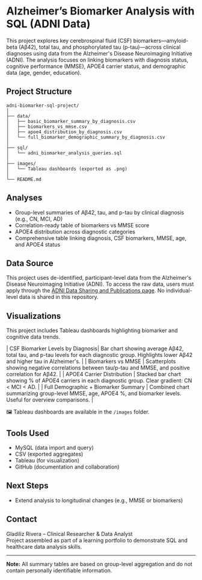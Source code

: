 # Alzheimer’s Biomarker Analysis with SQL (ADNI Data)

This project explores key cerebrospinal fluid (CSF) biomarkers—amyloid-beta (Aβ42), total tau, and phosphorylated tau (p-tau)—across clinical diagnoses using data from the Alzheimer's Disease Neuroimaging Initiative (ADNI). The analysis focuses on linking biomarkers with diagnosis status, cognitive performance (MMSE), APOE4 carrier status, and demographic data (age, gender, education).

## Project Structure

```
adni-biomarker-sql-project/
│
├── data/
│   ├── basic_biomarker_summary_by_diagnosis.csv
│   ├── biomarkers_vs_mmse.csv
│   ├── apoe4_distribution_by_diagnosis.csv
│   └── full_biomarker_demographic_summary_by_diagnosis.csv
│
├── sql/
│   └── adni_biomarker_analysis_queries.sql
│
├── images/ 
│   └── Tableau dashboards (exported as .png)
│
└── README.md
```

## Analyses

- Group-level summaries of Aβ42, tau, and p-tau by clinical diagnosis (e.g., CN, MCI, AD)
- Correlation-ready table of biomarkers vs MMSE score
- APOE4 distribution across diagnostic categories
- Comprehensive table linking diagnosis, CSF biomarkers, MMSE, age, and APOE4 status

## Data Source

This project uses de-identified, participant-level data from the Alzheimer's Disease Neuroimaging Initiative (ADNI). To access the raw data, users must apply through the [ADNI Data Sharing and Publications page](https://adni.loni.usc.edu/data-samples/access-data/). No individual-level data is shared in this repository.

## Visualizations

This project includes Tableau dashboards highlighting biomarker and cognitive data trends.

| CSF Biomarker Levels by Diagnosis| Bar chart showing average Aβ42, total tau, and p-tau levels for each diagnostic group. Highlights lower Aβ42 and higher tau in Alzheimer's. |
| Biomarkers vs MMSE | Scatterplots showing negative correlations between tau/p-tau and MMSE, and positive correlation for Aβ42. |
| APOE4 Carrier Distribution | Stacked bar chart showing % of APOE4 carriers in each diagnostic group. Clear gradient: CN < MCI < AD. |
| Full Demographic + Biomarker Summary | Combined chart summarizing group-level MMSE, age, APOE4 %, and biomarker levels. Useful for overview comparisons. |

🖼️ Tableau dashboards are available in the `/images` folder.
## Tools Used

- MySQL (data import and query)
- CSV (exported aggregates)
- Tableau (for visualization)
- GitHub (documentation and collaboration)

## Next Steps

- Extend analysis to longitudinal changes (e.g., MMSE or biomarkers)

## Contact

Gladiliz Rivera – Clinical Researcher & Data Analyst  
Project assembled as part of a learning portfolio to demonstrate SQL and healthcare data analysis skills.

---

**Note:** All summary tables are based on group-level aggregation and do not contain personally identifiable information.

